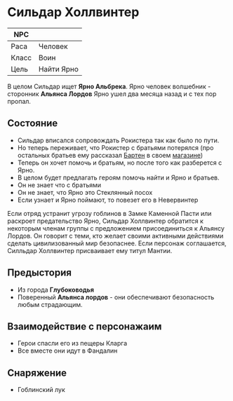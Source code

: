 # Сильдар Холлвинтер

| NPC   |            |
|-------|------------|
| Раса  | Человек    |
| Класс | Воин       |
| Цель  | Найти Ярно |

В целом Сильдар ищет **Ярно Альбрека**.
Ярно человек волшебник - сторонник **Альянса Лордов**
Ярно ушел два месяца назад и с тех пор пропал.

## Состояние
* Сильдар вписался сопровождать Рокистера так как было по пути. 
* Но теперь переживает, что Рокистер с братьями потерялся (про остальных братьев ему рассказал [Бартен](./barten.md) в своем [магазине](../scenarios/barten-shop.md))
* Теперь он хочет помочь и братьям, но после того как разберется с Ярно. 
* В целом будет предлагать героям помочь найти и Ярно и братьев.
* Он не знает что с братьями
* Он не знает, что Ярно это Стеклянный посох
* Если узнает и Ярно поймают, то повезет его в Невервинтер

Если отряд устранит угрозу гоблинов в Замке Каменной Пасти или раскроет предательство Ярно, Сильдар Холлвинтер обратится к некоторым членам группы с предложением присоединиться к Альянсу Лордов.
Он говорит с теми, кто желает своими активными действиями сделать цивилизованный мир безопаснее.
Если персонаж соглашается, Силльдар Холлвинтер присваивает ему титул Мантии.

## Предыстория
* Из города **Глубоководья**
* Поверенный **Альянса лордов** - они обеспечивают безопасность любым страдающим.

## Взаимодействие с персонажаим
* Герои спасли его из пещеры Кларга
* Все вместе они идут в Фандалин

## Снаряжение
* Гоблинский лук